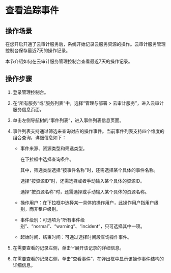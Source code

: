 # 查看追踪事件<a name="rds_pg_06_0005"></a>

## 操作场景<a name="rds_06_0005_section5470822195238"></a>

在您开启开通了云审计服务后，系统开始记录云服务资源的操作。云审计服务管理控制台保存最近7天的操作记录。

本节介绍如何在云审计服务管理控制台查看最近7天的操作记录。

## 操作步骤<a name="rds_06_0005_section46102894133424"></a>

1.  登录管理控制台。
2.  在“所有服务“或“服务列表“中，选择“管理与部署 \> 云审计服务”，进入云审计服务信息页面。
3.  单击左侧导航树的“事件列表”，进入事件列表信息页面。
4.  事件列表支持通过筛选来查询对应的操作事件。当前事件列表支持四个维度的组合查询，详细信息如下：
    -   事件来源、资源类型和筛选类型。

        在下拉框中选择查询条件。

        其中，筛选类型选择“按事件名称”时，还需选择某个具体的事件名称。

        选择“按资源ID”时，还需选择或者手动输入某个具体的资源ID。

        选择“按资源名称”时，还需选择或手动输入某个具体的资源名称。

    -   操作用户：在下拉框中选择某一具体的操作用户，此操作用户指用户级别，而非租户级别。
    -   事件级别：可选项为“所有事件级别”、“normal”、“warning”、“incident”，只可选择其中一项。
    -   起始时间、结束时间：可通过选择时间段查询操作事件。

5.  在需要查看的记录左侧，单击![](figures/下拉选择-19.png)展开该记录的详细信息。
6.  在需要查看的记录右侧，单击“查看事件”，在弹出框中显示该操作事件结构的详细信息。

